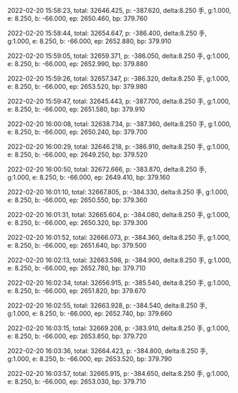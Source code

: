 2022-02-20 15:58:23, total: 32646.425, p: -387.620, delta:8.250 手, g:1.000, e: 8.250, b: -66.000, ep: 2650.460, bp: 379.760

2022-02-20 15:58:44, total: 32654.647, p: -386.400, delta:8.250 手, g:1.000, e: 8.250, b: -66.000, ep: 2652.880, bp: 379.910

2022-02-20 15:59:05, total: 32659.371, p: -386.050, delta:8.250 手, g:1.000, e: 8.250, b: -66.000, ep: 2652.990, bp: 379.880

2022-02-20 15:59:26, total: 32657.347, p: -386.320, delta:8.250 手, g:1.000, e: 8.250, b: -66.000, ep: 2653.520, bp: 379.980

2022-02-20 15:59:47, total: 32645.443, p: -387.700, delta:8.250 手, g:1.000, e: 8.250, b: -66.000, ep: 2651.580, bp: 379.910

2022-02-20 16:00:08, total: 32638.734, p: -387.360, delta:8.250 手, g:1.000, e: 8.250, b: -66.000, ep: 2650.240, bp: 379.700

2022-02-20 16:00:29, total: 32646.218, p: -386.910, delta:8.250 手, g:1.000, e: 8.250, b: -66.000, ep: 2649.250, bp: 379.520

2022-02-20 16:00:50, total: 32672.666, p: -383.870, delta:8.250 手, g:1.000, e: 8.250, b: -66.000, ep: 2649.410, bp: 379.160

2022-02-20 16:01:10, total: 32667.805, p: -384.330, delta:8.250 手, g:1.000, e: 8.250, b: -66.000, ep: 2650.550, bp: 379.360

2022-02-20 16:01:31, total: 32665.604, p: -384.080, delta:8.250 手, g:1.000, e: 8.250, b: -66.000, ep: 2650.320, bp: 379.300

2022-02-20 16:01:52, total: 32666.073, p: -384.360, delta:8.250 手, g:1.000, e: 8.250, b: -66.000, ep: 2651.640, bp: 379.500

2022-02-20 16:02:13, total: 32663.598, p: -384.900, delta:8.250 手, g:1.000, e: 8.250, b: -66.000, ep: 2652.780, bp: 379.710

2022-02-20 16:02:34, total: 32656.915, p: -385.540, delta:8.250 手, g:1.000, e: 8.250, b: -66.000, ep: 2651.820, bp: 379.670

2022-02-20 16:02:55, total: 32663.928, p: -384.540, delta:8.250 手, g:1.000, e: 8.250, b: -66.000, ep: 2652.740, bp: 379.660

2022-02-20 16:03:15, total: 32669.208, p: -383.910, delta:8.250 手, g:1.000, e: 8.250, b: -66.000, ep: 2653.850, bp: 379.720

2022-02-20 16:03:36, total: 32664.423, p: -384.800, delta:8.250 手, g:1.000, e: 8.250, b: -66.000, ep: 2653.520, bp: 379.790

2022-02-20 16:03:57, total: 32665.915, p: -384.650, delta:8.250 手, g:1.000, e: 8.250, b: -66.000, ep: 2653.030, bp: 379.710